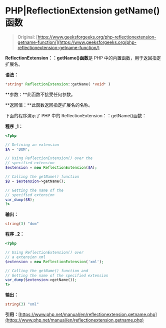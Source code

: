 # PHP|ReflectionExtension getName()函数

> Original: [https://www.geeksforgeeks.org/php-reflectionextension-getname-function/](https://www.geeksforgeeks.org/php-reflectionextension-getname-function/)

**ReflectionExtension：：getName()函数**是 PHP 中的内置函数，用于返回指定扩展名。

**语法：**

```php
*string* ReflectionExtension::getName( *void* )
```

**参数：**此函数不接受任何参数。

**返回值：**此函数返回指定扩展名的名称。

下面的程序演示了 PHP 中的 ReflectionExtension：：getName()函数：

**程序 _1：**

```php
<?php

// Defining an extension
$A = 'DOM';

// Using ReflectionExtension() over the 
// specified extension
$extension = new ReflectionExtension($A);

// Calling the getName() function
$B = $extension->getName();

// Getting the name of the
// specified extension
var_dump($B);
?>
```

**输出：**

```php
string(3) "dom"

```

**程序 _2：**

```php
<?php

// Using ReflectionExtension() over 
// a extension xml
$extension = new ReflectionExtension('xml');

// Calling the getName() function and
// Getting the name of the specified extension
var_dump($extension->getName());
?>
```

**输出：**

```php
string(3) "xml"

```

**引用：**[https://www.php.net/manual/en/reflectionextension.getname.php](https://www.php.net/manual/en/reflectionextension.getname.php)